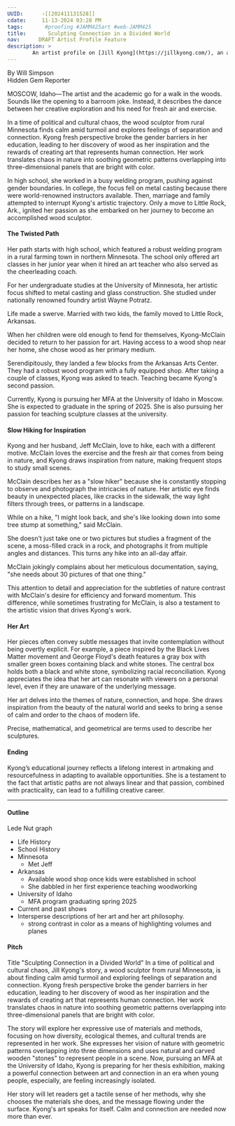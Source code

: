 ```yaml
---
UUID:      ›[[202411131528]] 
cdate:     11-13-2024 03:28 PM
tags:       #proofing #JAMM425art #web-JAMM425 
title:       Sculpting Connection in a Divided World
nav:      DRAFT Artist Profile Feature
description: >
        An artist profile on [Jill Kyong](https://jillkyong.com/), an abstract wood sculpturist.
---
```

By Will Simpson  
Hidden Gem Reporter

MOSCOW, Idaho—The artist and the academic go for a walk in the woods. Sounds like the opening to a barroom joke. Instead, it describes the dance between her creative exploration and his need for fresh air and exercise. 

In a time of political and cultural chaos, the wood sculptor from rural Minnesota finds calm amid turmoil and explores feelings of separation and connection. Kyong fresh perspective broke the gender barriers in her education, leading to her discovery of wood as her inspiration and the rewards of creating art that represents human connection. Her work translates chaos in nature into soothing geometric patterns overlapping into three-dimensional panels that are bright with color. 

In high school, she worked in a busy welding program, pushing against gender boundaries. In college, the focus fell on metal casting because there were world-renowned instructors available. Then, marriage and family attempted to interrupt Kyong's artistic trajectory. Only a move to Little Rock, Ark., ignited her passion as she embarked on her journey to become an accomplished wood sculptor.

#### The Twisted Path

Her path starts with high school, which featured a robust welding program in a rural farming town in northern Minnesota. The school only offered art classes in her junior year when it hired an art teacher who also served as the cheerleading coach. 

For her undergraduate studies at the University of Minnesota, her artistic focus shifted to metal casting and glass construction. She studied under nationally renowned foundry artist Wayne Potratz.

Life made a swerve. Married with two kids, the family moved to Little Rock, Arkansas. 

When her children were old enough to fend for themselves, Kyong-McClain decided to return to her passion for art. Having access to a wood shop near her home, she chose wood as her primary medium. 

Serendipitously, they landed a few blocks from the Arkansas Arts Center. They had a robust wood program with a fully equipped shop. After taking a couple of classes, Kyong was asked to teach. Teaching became Kyong's second passion.

Currently, Kyong is pursuing her MFA at the University of Idaho in Moscow. She is expected to graduate in the spring of 2025. She is also pursuing her passion for teaching sculpture classes at the university.

#### Slow Hiking for Inspiration

Kyong and her husband, Jeff McClain, love to hike, each with a different motive. McClain loves the exercise and the fresh air that comes from being in nature, and Kyong draws inspiration from nature, making frequent stops to study small scenes. 

McClain describes her as a "slow hiker" because she is constantly stopping to observe and photograph the intricacies of nature. Her artistic eye finds beauty in unexpected places, like cracks in the sidewalk, the way light filters through trees, or patterns in a landscape. 

While on a hike, "I might look back, and she's like looking down into some tree stump at something," said McClain.

She doesn't just take one or two pictures but studies a fragment of the scene, a moss-filled crack in a rock, and photographs it from multiple angles and distances. This turns any hike into an all-day affair. 

McClain jokingly complains about her meticulous documentation, saying, "she needs about 30 pictures of that one thing."

This attention to detail and appreciation for the subtleties of nature contrast with McClain's desire for efficiency and forward momentum. This difference, while sometimes frustrating for McClain, is also a testament to the artistic vision that drives Kyong's work.

#### Her Art
Her pieces often convey subtle messages that invite contemplation without being overtly explicit. For example, a piece inspired by the Black Lives Matter movement and George Floyd's death features a gray box with smaller green boxes containing black and white stones. The central box holds both a black and white stone, symbolizing racial reconciliation. Kyong appreciates the idea that her art can resonate with viewers on a personal level, even if they are unaware of the underlying message.

Her art delves into the themes of nature, connection, and hope. She draws inspiration from the beauty of the natural world and seeks to bring a sense of calm and order to the chaos of modern life.

Precise, mathematical, and geometrical are terms used to describe her sculptures.

#### Ending

Kyong’s educational journey reflects a lifelong interest in artmaking and resourcefulness in adapting to available opportunities. She is a testament to the fact that artistic paths are not always linear and that passion, combined with practicality, can lead to a fulfilling creative career.

----------------------------------

#### Outline
Lede
Nut graph
- Life History
- School History
- Minnesota
  - Met Jeff
- Arkansas
  - Available wood shop once kids were established in school
  - She dabbled in her first experience teaching woodworking
- University of Idaho
  - MFA program graduating spring 2025
- Current and past shows
- Intersperse descriptions of her art and her art philosophy.
  - strong contrast in color as a means of highlighting volumes and planes 
   
#### Pitch
Title "Sculpting Connection in a Divided World"
In a time of political and cultural chaos, Jill Kyong's story, a wood sculptor from rural Minnesota, is about finding calm amid turmoil and exploring feelings of separation and connection. Kyong fresh perspective broke the gender barriers in her education, leading to her discovery of wood as her inspiration and the rewards of creating art that represents human connection. Her work translates chaos in nature into soothing geometric patterns overlapping into three-dimensional panels that are bright with color. 

The story will explore her expressive use of materials and methods, focusing on how diversity, ecological themes, and cultural trends are represented in her work. She expresses her vision of nature with geometric patterns overlapping into three dimensions and uses natural and carved wooden "stones" to represent people in a scene. Now, pursuing an MFA at the University of Idaho, Kyong is preparing for her thesis exhibition, making a powerful connection between art and connection in an era when young people, especially, are feeling increasingly isolated. 

Her story will let readers get a tactile sense of her methods, why she chooses the materials she does, and the message flowing under the surface. Kyong's art speaks for itself. Calm and connection are needed now more than ever. 




